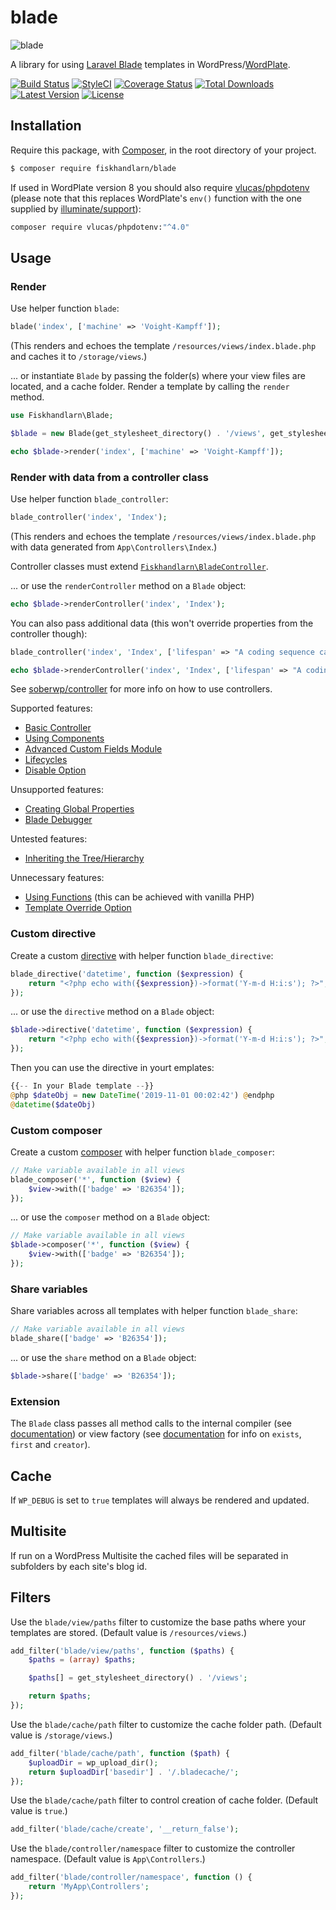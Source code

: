 # blade

![blade](https://user-images.githubusercontent.com/680264/55405831-302ab180-555b-11e9-94a9-fb6b606104b4.png)

A library for using [Laravel Blade](https://laravel.com/docs/7.x/blade) templates in WordPress/[WordPlate](https://wordplate.github.io/).

[![Build Status](https://badgen.net/travis/fiskhandlarn/blade/master)](https://travis-ci.com/fiskhandlarn/blade)
[![StyleCI](https://github.styleci.io/repos/177957823/shield)](https://github.styleci.io/repos/177957823)
[![Coverage Status](https://badgen.net/codecov/c/github/fiskhandlarn/blade)](https://codecov.io/github/fiskhandlarn/blade)
[![Total Downloads](https://badgen.net/packagist/dt/fiskhandlarn/blade)](https://packagist.org/packages/fiskhandlarn/blade)
[![Latest Version](https://badgen.net/github/release/fiskhandlarn/blade)](https://github.com/fiskhandlarn/blade/releases)
[![License](https://badgen.net/packagist/license/fiskhandlarn/blade)](https://packagist.org/packages/fiskhandlarn/blade)

## Installation

Require this package, with [Composer](https://getcomposer.org), in the root directory of your project.

```bash
$ composer require fiskhandlarn/blade
```

If used in WordPlate version 8 you should also require [vlucas/phpdotenv](https://github.com/vlucas/phpdotenv) (please note that this replaces WordPlate's `env()` function with the one supplied by [illuminate/support](https://github.com/illuminate/support)):

```bash
composer require vlucas/phpdotenv:"^4.0"
```

## Usage

### Render

Use helper function `blade`:

```php
blade('index', ['machine' => 'Voight-Kampff']);
```

(This renders and echoes the template `/resources/views/index.blade.php` and caches it to `/storage/views`.)

... or instantiate `Blade` by passing the folder(s) where your view files are located, and a cache folder. Render a template by calling the `render` method.

```php
use Fiskhandlarn\Blade;

$blade = new Blade(get_stylesheet_directory() . '/views', get_stylesheet_directory() . '/cache');

echo $blade->render('index', ['machine' => 'Voight-Kampff']);
```

### Render with data from a controller class

Use helper function `blade_controller`:

```php
blade_controller('index', 'Index');
```

(This renders and echoes the template `/resources/views/index.blade.php` with data generated from `App\Controllers\Index`.)

Controller classes must extend [`Fiskhandlarn\BladeController`](./src/BladeController.php).

... or use the `renderController` method on a `Blade` object:

```php
echo $blade->renderController('index', 'Index');
```

You can also pass additional data (this won't override properties from the controller though):

```php
blade_controller('index', 'Index', ['lifespan' => "A coding sequence cannot be revised once it's been established."]);
```

```php
echo $blade->renderController('index', 'Index', ['lifespan' => "A coding sequence cannot be revised once it's been established."]);
```

See [soberwp/controller](https://github.com/soberwp/controller) for more info on how to use controllers.

Supported features:

- [Basic Controller](https://github.com/soberwp/controller#basic-controller)
- [Using Components](https://github.com/soberwp/controller#using-components)
- [Advanced Custom Fields Module](https://github.com/soberwp/controller#advanced-custom-fields-module)
- [Lifecycles](https://github.com/soberwp/controller#lifecycles)
- [Disable Option](https://github.com/soberwp/controller#disable-option)

Unsupported features:

- [Creating Global Properties](https://github.com/soberwp/controller#creating-global-properties)
- [Blade Debugger](https://github.com/soberwp/controller#blade-debugger)

Untested features:

- [Inheriting the Tree/Hierarchy](https://github.com/soberwp/controller#inheriting-the-treehierarchy)

Unnecessary features:

- [Using Functions](https://github.com/soberwp/controller#using-functions) (this can be achieved with vanilla PHP)
- [Template Override Option](https://github.com/soberwp/controller#template-override-option)

### Custom directive

Create a custom [directive](https://laravel.com/docs/7.x/blade#extending-blade) with helper function `blade_directive`:

```php
blade_directive('datetime', function ($expression) {
    return "<?php echo with({$expression})->format('Y-m-d H:i:s'); ?>";
});
```

... or use the `directive` method on a `Blade` object:

```php
$blade->directive('datetime', function ($expression) {
    return "<?php echo with({$expression})->format('Y-m-d H:i:s'); ?>";
});
```

Then you can use the directive in yourt emplates:

```php
{{-- In your Blade template --}}
@php $dateObj = new DateTime('2019-11-01 00:02:42') @endphp
@datetime($dateObj)
```

### Custom composer

Create a custom [composer](https://laravel.com/docs/7.x/views#view-composers) with helper function `blade_composer`:

```php
// Make variable available in all views
blade_composer('*', function ($view) {
    $view->with(['badge' => 'B26354']);
});
```

... or use the `composer` method on a `Blade` object:

```php
// Make variable available in all views
$blade->composer('*', function ($view) {
    $view->with(['badge' => 'B26354']);
});
```

### Share variables

Share variables across all templates with helper function `blade_share`:

```php
// Make variable available in all views
blade_share(['badge' => 'B26354']);
```

... or use the `share` method on a `Blade` object:

```php
$blade->share(['badge' => 'B26354']);
```

### Extension

The `Blade` class passes all method calls to the internal compiler (see [documentation](https://laravel.com/docs/7.x/blade)) or view factory (see [documentation](https://laravel.com/docs/7.x/views) for info on `exists`, `first` and `creator`).

## Cache

If `WP_DEBUG` is set to `true` templates will always be rendered and updated.

## Multisite

If run on a WordPress Multisite the cached files will be separated in subfolders by each site's blog id.

## Filters

Use the `blade/view/paths` filter to customize the base paths where your templates are stored. (Default value is `/resources/views`.)

```php
add_filter('blade/view/paths', function ($paths) {
    $paths = (array) $paths;

    $paths[] = get_stylesheet_directory() . '/views';

    return $paths;
});
```

Use the `blade/cache/path` filter to customize the cache folder path. (Default value is `/storage/views`.)

```php
add_filter('blade/cache/path', function ($path) {
    $uploadDir = wp_upload_dir();
    return $uploadDir['basedir'] . '/.bladecache/';
});
```

Use the `blade/cache/path` filter to control creation of cache folder. (Default value is `true`.)

```php
add_filter('blade/cache/create', '__return_false');
```

Use the `blade/controller/namespace` filter to customize the controller namespace. (Default value is `App\Controllers`.)

```php
add_filter('blade/controller/namespace', function () {
    return 'MyApp\Controllers';
});
```
